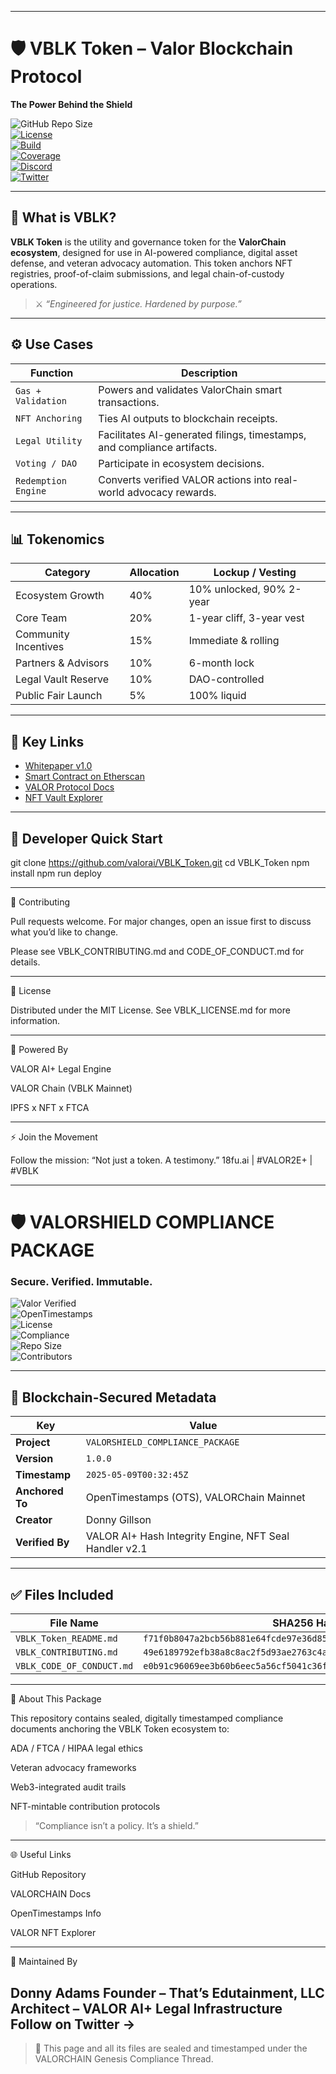 
---

# 🛡️ VBLK Token – Valor Blockchain Protocol  
**The Power Behind the Shield**

![GitHub Repo Size](https://img.shields.io/github/repo-size/valorai/VBLK_Token?color=black&style=flat-square)  
[![License](https://img.shields.io/badge/License-MIT-blue?style=flat-square)](LICENSE)  
[![Build](https://img.shields.io/github/actions/workflow/status/valorai/VBLK_Token/ci.yml?label=build&style=flat-square)](https://github.com/valorai/VBLK_Token/actions)  
[![Coverage](https://img.shields.io/codecov/c/github/valorai/VBLK_Token?style=flat-square)](https://codecov.io/gh/valorai/VBLK_Token)  
[![Discord](https://img.shields.io/discord/123456789012345678?label=Join%20Community&logo=discord&style=flat-square)](https://discord.gg/valorchain)  
[![Twitter](https://img.shields.io/twitter/follow/valorai_?style=social)](https://twitter.com/valorai_)

---

## 🧠 What is VBLK?

**VBLK Token** is the utility and governance token for the **ValorChain ecosystem**, designed for use in AI-powered compliance, digital asset defense, and veteran advocacy automation. This token anchors NFT registries, proof-of-claim submissions, and legal chain-of-custody operations.

> ⚔️ *“Engineered for justice. Hardened by purpose.”*

---

## ⚙️ Use Cases

| Function                | Description |
|-------------------------|-------------|
| `Gas + Validation`      | Powers and validates ValorChain smart transactions. |
| `NFT Anchoring`         | Ties AI outputs to blockchain receipts. |
| `Legal Utility`         | Facilitates AI-generated filings, timestamps, and compliance artifacts. |
| `Voting / DAO`          | Participate in ecosystem decisions. |
| `Redemption Engine`     | Converts verified VALOR actions into real-world advocacy rewards. |

---

## 📊 Tokenomics

| Category              | Allocation | Lockup / Vesting       |
|-----------------------|------------|-------------------------|
| Ecosystem Growth      | 40%        | 10% unlocked, 90% 2-year |
| Core Team             | 20%        | 1-year cliff, 3-year vest |
| Community Incentives  | 15%        | Immediate & rolling |
| Partners & Advisors   | 10%        | 6-month lock |
| Legal Vault Reserve   | 10%        | DAO-controlled |
| Public Fair Launch    | 5%         | 100% liquid |

---

## 🔗 Key Links

- [Whitepaper v1.0](https://valorai.org/VBLK_Whitepaper.pdf)
- [Smart Contract on Etherscan](https://etherscan.io/address/0xYourTokenAddress)
- [VALOR Protocol Docs](https://docs.valorai.org/)
- [NFT Vault Explorer](https://vault.valorai.org/)

---

## 🧰 Developer Quick Start

git clone https://github.com/valorai/VBLK_Token.git
cd VBLK_Token
npm install
npm run deploy

---

🤝 Contributing

Pull requests welcome. For major changes, open an issue first to discuss what you’d like to change.

Please see VBLK_CONTRIBUTING.md and CODE_OF_CONDUCT.md for details.

---

📜 License

Distributed under the MIT License. See VBLK_LICENSE.md for more information.

---

🧬 Powered By

VALOR AI+ Legal Engine

VALOR Chain (VBLK Mainnet)

IPFS x NFT x FTCA

---

⚡ Join the Movement

Follow the mission:
“Not just a token. A testimony.”
18fu.ai | #VALOR2E+ | #VBLK

---

# 🛡️ VALORSHIELD COMPLIANCE PACKAGE  
### Secure. Verified. Immutable.  

![Valor Verified](https://img.shields.io/badge/VALORCHAIN-Verified-green?style=for-the-badge&logo=verizon)  
![OpenTimestamps](https://img.shields.io/badge/OpenTimestamps-Anchored-blue?style=for-the-badge&logo=bitcoin)  
![License](https://img.shields.io/badge/License-MIT-blue?style=for-the-badge)  
![Compliance](https://img.shields.io/badge/Ethics%20Level-Veteran+Justice-red?style=for-the-badge)  
![Repo Size](https://img.shields.io/github/repo-size/valorai/VBLK_Token?style=for-the-badge)  
![Contributors](https://img.shields.io/github/contributors/valorai/VBLK_Token?style=for-the-badge)  

---

## 🔐 Blockchain-Secured Metadata

| Key             | Value                                                                 |
|----------------|------------------------------------------------------------------------|
| **Project**     | `VALORSHIELD_COMPLIANCE_PACKAGE`                                      |
| **Version**     | `1.0.0`                                                                |
| **Timestamp**   | `2025-05-09T00:32:45Z`                                                 |
| **Anchored To** | OpenTimestamps (OTS), VALORChain Mainnet                              |
| **Creator**     | Donny Gillson                                                         |
| **Verified By** | VALOR AI+ Hash Integrity Engine, NFT Seal Handler v2.1                |

---

## ✅ Files Included

| File Name                  | SHA256 Hash                                                                 |
|---------------------------|------------------------------------------------------------------------------|
| `VBLK_Token_README.md`    | `f71f0b8047a2bcb56b881e64fcde97e36d85e9f7b1f1463a4d9143cfca70c398`           |
| `VBLK_CONTRIBUTING.md`    | `49e6189792efb38a8c8ac2f5d93ae2763c4a88a557bc75dc5fcdf23f14a1cb9e`           |
| `VBLK_CODE_OF_CONDUCT.md` | `e0b91c96069ee3b60b6eec5a56cf5041c36ffcc74595b83c9c04c33ac0b19a47`           |

---

🧬 About This Package

This repository contains sealed, digitally timestamped compliance documents anchoring the VBLK Token ecosystem to:

ADA / FTCA / HIPAA legal ethics

Veteran advocacy frameworks

Web3-integrated audit trails

NFT-mintable contribution protocols


> “Compliance isn’t a policy. It’s a shield.”

---

🌐 Useful Links

GitHub Repository

VALORCHAIN Docs

OpenTimestamps Info

VALOR NFT Explorer

---

🫡 Maintained By

Donny Adams
Founder – That’s Edutainment, LLC
Architect – VALOR AI+ Legal Infrastructure
Follow on Twitter →
---

> 🔐 This page and all its files are sealed and timestamped under the VALORCHAIN Genesis Compliance Thread.






